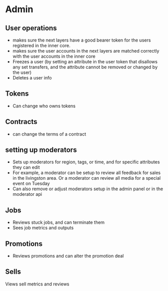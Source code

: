 # Admin

## User operations

* makes sure the next layers have a good bearer token for the users registered in the inner core.
* makes sure the user accounts in the next layers are matched correctly with the user accounts in the inner core
* Freezes a user (by setting an attribute in the user token that disallows any set transfers, and the attribute cannot be removed or changed by the user)
* Deletes a user info

## Tokens

* Can change who owns tokens

## Contracts
* can change the terms of a contract

## setting up moderators

* Sets up moderators for region, tags, or time, and for specific attributes they can edit
* For example, a moderator can be setup to review all feedback for sales in the livingston area. Or a moderator can review all media for a special event on Tuesday
* Can also remove or adjust moderators setup in the admin panel or in the moderator api

## Jobs

* Reviews stuck jobs, and can terminate them
* Sees job metrics and outputs
  
## Promotions

* Reviews promotions and can alter the promotion deal

## Sells

Views sell metrics and reviews